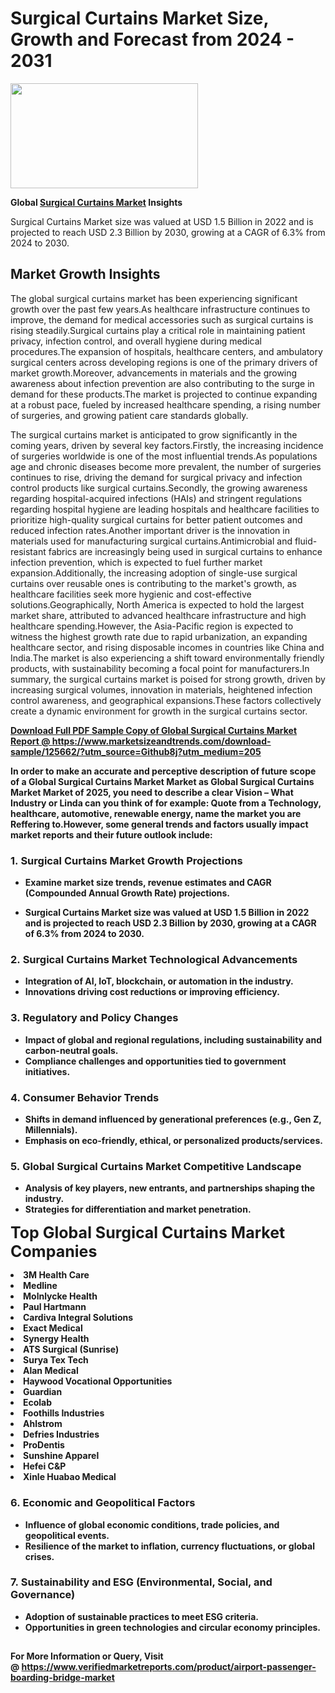 <H1>Surgical Curtains Market Size, Growth and Forecast from 2024 - 2031</H1><img class="aligncenter size-medium wp-image-584254" src="https://thirdeyenews.in/wp-content/uploads/2024/09/Global-Market-Research-300x168.jpeg" alt="" width="300" height="168" /><p><strong>Global&nbsp;<a href="https://www.marketsizeandtrends.com/download-sample/125662/?utm_source=Github8j?utm_medium=205">Surgical Curtains Market</a> Insights</strong></p><p>Surgical Curtains Market size was valued at USD 1.5 Billion in 2022 and is projected to reach USD 2.3 Billion by 2030, growing at a CAGR of 6.3% from 2024 to 2030.</p><p><h2>Market Growth Insights</h2> <p>The global surgical curtains market has been experiencing significant growth over the past few years.As healthcare infrastructure continues to improve, the demand for medical accessories such as surgical curtains is rising steadily.Surgical curtains play a critical role in maintaining patient privacy, infection control, and overall hygiene during medical procedures.The expansion of hospitals, healthcare centers, and ambulatory surgical centers across developing regions is one of the primary drivers of market growth.Moreover, advancements in materials and the growing awareness about infection prevention are also contributing to the surge in demand for these products.The market is projected to continue expanding at a robust pace, fueled by increased healthcare spending, a rising number of surgeries, and growing patient care standards globally.</p> <p><strong><a href="#"></a></strong></p> <p>The surgical curtains market is anticipated to grow significantly in the coming years, driven by several key factors.Firstly, the increasing incidence of surgeries worldwide is one of the most influential trends.As populations age and chronic diseases become more prevalent, the number of surgeries continues to rise, driving the demand for surgical privacy and infection control products like surgical curtains.Secondly, the growing awareness regarding hospital-acquired infections (HAIs) and stringent regulations regarding hospital hygiene are leading hospitals and healthcare facilities to prioritize high-quality surgical curtains for better patient outcomes and reduced infection rates.Another important driver is the innovation in materials used for manufacturing surgical curtains.Antimicrobial and fluid-resistant fabrics are increasingly being used in surgical curtains to enhance infection prevention, which is expected to fuel further market expansion.Additionally, the increasing adoption of single-use surgical curtains over reusable ones is contributing to the market's growth, as healthcare facilities seek more hygienic and cost-effective solutions.Geographically, North America is expected to hold the largest market share, attributed to advanced healthcare infrastructure and high healthcare spending.However, the Asia-Pacific region is expected to witness the highest growth rate due to rapid urbanization, an expanding healthcare sector, and rising disposable incomes in countries like China and India.The market is also experiencing a shift toward environmentally friendly products, with sustainability becoming a focal point for manufacturers.In summary, the surgical curtains market is poised for strong growth, driven by increasing surgical volumes, innovation in materials, heightened infection control awareness, and geographical expansions.These factors collectively create a dynamic environment for growth in the surgical curtains sector.</p> <p><strong><a href="#"></p><p><span class=""><strong>Download Full PDF Sample Copy of Global Surgical Curtains Market Report</strong> @ <a href="https://www.marketsizeandtrends.com/download-sample/125662/?utm_source=Github8j?utm_medium=205" target="_blank">https://www.marketsizeandtrends.com/download-sample/125662/?utm_source=Github8j?utm_medium=205</a></span></p><p>In order to make an accurate and perceptive description of future scope of a Global&nbsp;Surgical Curtains Market Market as Global&nbsp;Surgical Curtains Market Market of 2025, you need to describe a clear Vision &ndash; What Industry or Linda can you think of for example: Quote from a Technology, healthcare, automotive, renewable energy, name the market you are Reffering to.However, some general trends and factors usually impact market reports and their future outlook include:</p><h3>1.&nbsp;<strong>Surgical Curtains Market Growth Projections</strong></h3><ul><li>Examine market size trends, revenue estimates and CAGR (Compounded Annual Growth Rate) projections.</li><li><p>Surgical Curtains Market size was valued at USD 1.5 Billion in 2022 and is projected to reach USD 2.3 Billion by 2030, growing at a CAGR of 6.3% from 2024 to 2030.</p></li></ul><h3>2.&nbsp;<strong>Surgical Curtains Market Technological Advancements</strong></h3><ul><li>Integration of AI, IoT, blockchain, or automation in the industry.</li><li>Innovations driving cost reductions or improving efficiency.</li></ul><h3>3.&nbsp;<strong>Regulatory and Policy Changes</strong></h3><ul><li>Impact of global and regional regulations, including sustainability and carbon-neutral goals.</li><li>Compliance challenges and opportunities tied to government initiatives.</li></ul><h3>4.&nbsp;<strong>Consumer Behavior Trends</strong></h3><ul><li>Shifts in demand influenced by generational preferences (e.g., Gen Z, Millennials).</li><li>Emphasis on eco-friendly, ethical, or personalized products/services.</li></ul><h3>5.&nbsp;<strong>Global Surgical Curtains Market Competitive Landscape</strong></h3><ul><li>Analysis of key players, new entrants, and partnerships shaping the industry.</li><li>Strategies for differentiation and market penetration.</li></ul><p data-pm-slice="1 1 []"><span style="color: inherit; font-family: inherit; font-size: 25px;">Top Global Surgical Curtains Market Companies</span></p><div class="" data-test-id=""><p><li>3M Health Care</li><li> Medline</li><li> Molnlycke Health</li><li> Paul Hartmann</li><li> Cardiva Integral Solutions</li><li> Exact Medical</li><li> Synergy Health</li><li> ATS Surgical (Sunrise)</li><li> Surya Tex Tech</li><li> Alan Medical</li><li> Haywood Vocational Opportunities</li><li> Guardian</li><li> Ecolab</li><li> Foothills Industries</li><li> Ahlstrom</li><li> Defries Industries</li><li> ProDentis</li><li> Sunshine Apparel</li><li> Hefei C&P</li><li> Xinle Huabao Medical</li></p></div><h3>6.&nbsp;<strong>Economic and Geopolitical Factors</strong></h3><ul><li>Influence of global economic conditions, trade policies, and geopolitical events.</li><li>Resilience of the market to inflation, currency fluctuations, or global crises.</li></ul><h3>7.&nbsp;<strong>Sustainability and ESG (Environmental, Social, and Governance)</strong></h3><ul><li>Adoption of sustainable practices to meet ESG criteria.</li><li>Opportunities in green technologies and circular economy principles.</li></ul><h2><strong style="font-size: 14px;">For More Information or Query, Visit @&nbsp;</strong><a style="background-color: #ffffff; font-size: 14px;" href="https://www.marketsizeandtrends.com/report/surgical-curtains-market/" target="_blank">https://www.verifiedmarketreports.com/product/airport-passenger-boarding-bridge-market</a></h2>